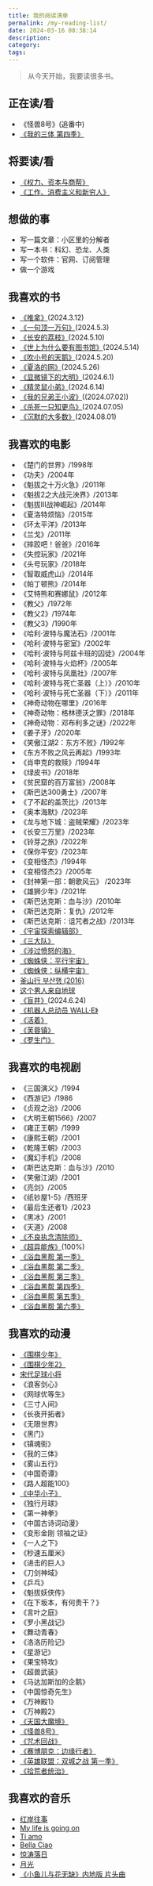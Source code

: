 ```yaml
---
title: 我的阅读清单
permalink: /my-reading-list/
date: 2024-03-16 08:38:14
description:
category:
tags:
---
```


> 从今天开始，我要读很多书。

## 正在读/看

- 《怪兽8号》(追番中)
- [《我的三体 第四季》](https://neodb.social/tv/season/6NrJSIQU7DBlhPxXJwLt55)

## 将要读/看

- [《权力、资本与商帮》](https://book.douban.com/subject/35169141/)
- [《工作、消费主义和新穷人》](https://book.douban.com/subject/35593780/)

## 想做的事

- 写一篇文章：小区里的分解者
- 写一本书：科幻、恐龙、人类
- 写一个软件：官网、订阅管理
- 做一个游戏

## 我喜欢的书

- [《推拿》](https://book.douban.com/subject/3239913/)(2024.3.12)
- [《一句顶一万句》](https://book.douban.com/subject/3633461/)(2024.5.3)
- [《长安的荔枝》](https://book.douban.com/subject/36104107/)(2024.5.10)
- [《世上为什么要有图书馆》](https://book.douban.com/subject/36593622/)(2024.5.14)
- [《吹小号的天鹅》](https://book.douban.com/subject/11441786/)(2024.5.20)
- [《夏洛的网》](https://book.douban.com/subject/1036274/)(2024.5.26)
- [《显微镜下的大明》](https://book.douban.com/subject/30414743/)(2024.6.1)
- [《精灵鼠小弟》](https://movie.douban.com/subject/1295242/)(2024.6.14)
- [《我的兄弟王小波》](https://book.douban.com/subject/10546136/)((2024.07.02))
- [《杀死一只知更鸟》](https://book.douban.com/subject/6781808/)(2024.07.05)
- [《沉默的大多数》](https://neodb.social/book/7Kq0ufmFgg64w4ST5b9EAS)(2024.08.01)

## 我喜欢的电影

- 《楚门的世界》/1998年  
- 《功夫》/2004年  
- 《魁拔之十万火急》/2011年  
- 《魁拔2之大战元泱界》/2013年  
- 《魁拔Ⅲ战神崛起》/2014年  
- 《夏洛特烦恼》/2015年  
- 《环太平洋》/2013年  
- 《兰戈》/2011年  
- 《摔跤吧！爸爸》/2016年  
- 《失控玩家》/2021年  
- 《头号玩家》/2018年  
- 《智取威虎山》/2014年  
- 《帕丁顿熊》/2014年  
- 《艾特熊和赛娜鼠》/2012年  
- 《教父》/1972年  
- 《教父2》/1974年  
- 《教父3》/1990年  
- 《哈利·波特与魔法石》/2001年  
- 《哈利·波特与密室》/2002年  
- 《哈利·波特与阿兹卡班的囚徒》/2004年  
- 《哈利·波特与火焰杯》/2005年  
- 《哈利·波特与凤凰社》/2007年  
- 《哈利·波特与死亡圣器（上）》/2010年  
- 《哈利·波特与死亡圣器（下）》/2011年  
- 《神奇动物在哪里》/2016年  
- 《神奇动物：格林德沃之罪》/2018年  
- 《神奇动物：邓布利多之谜》/2022年  
- 《姜子牙》/2020年  
- 《笑傲江湖2：东方不败》/1992年  
- 《东方不败之风云再起》/1993年  
- 《肖申克的救赎》/1994年  
- 《绿皮书》/2018年  
- 《贫民窟的百万富翁》/2008年  
- 《斯巴达300勇士》/2007年  
- 《了不起的盖茨比》/2013年  
- 《奥本海默》/2023年  
- 《龙与地下城：盗贼荣耀》/2023年  
- 《长安三万里》/2023年  
- 《铃芽之旅》/2022年  
- 《保你平安》/2023年  
- 《变相怪杰》/1994年  
- 《变相怪杰2》/2005年  
- 《封神第一部：朝歌风云》 /2023年  
- 《雄狮少年》/2021年  
- 《斯巴达克斯：血与沙》/2010年  
- 《斯巴达克斯：复仇》/2012年  
- 《斯巴达克斯：诅咒者之战》/2013年  
- [《宇宙探索编辑部》](https://movie.douban.com/subject/34941536/)
- [《三大队》](https://movie.douban.com/subject/35208463/)
- [《涉过愤怒的海》](https://movie.douban.com/subject/33456512/)
- [《蜘蛛侠：平行宇宙》](https://movie.douban.com/subject/26374197/)
- [《蜘蛛侠：纵横宇宙》](https://movie.douban.com/subject/30391186/)
- [釜山行 부산행 (2016)](https://movie.douban.com/subject/25986180/)
- [这个男人来自地球](https://movie.douban.com/subject/2300586/)
- [《盲井》](https://movie.douban.com/subject/1307528/)(2024.6.24)
- [《机器人总动员 WALL·E》](https://movie.douban.com/subject/2131459/)
- [《活着》](https://movie.douban.com/subject/1292365/)
- [《芙蓉镇》](https://movie.douban.com/subject/1297880/)
- [《罗生门》](https://movie.douban.com/subject/1291879/)

## 我喜欢的电视剧

- 《三国演义》/1994  
- 《西游记》/1986  
- 《贞观之治》/2006  
- 《大明王朝1566》/2007  
- 《雍正王朝》/1999  
- 《康熙王朝》/2001  
- 《乾隆王朝》/2003  
- 《魔幻手机》/2008  
- 《斯巴达克斯：血与沙》/2010  
- 《笑傲江湖》/2001  
- 《亮剑》/2005  
- 《纸钞屋1-5》/西班牙  
- 《最后生还者1》/2023  
- 《黑冰》/2001  
- 《天道》/2008
- [《不良执念清除师》](https://movie.douban.com/subject/35839999/)
- [《超异能族》](https://movie.douban.com/subject/35206436/)(100%)
- [《浴血黑帮 第一季》](https://neodb.social/tv/season/2RerD2Ds6CgDURGEIVu7Po)
- [《浴血黑帮 第二季》](https://neodb.social/tv/season/216QYPsDbaK5uIh09Yy9Zu)
- [《浴血黑帮 第三季》](https://neodb.social/tv/season/65SFoWMGqq8xIaT9f7NL4q)
- [《浴血黑帮 第四季》](https://neodb.social/tv/season/6441micLg6IJSdK0nx9lZD)
- [《浴血黑帮 第五季》](https://neodb.social/tv/season/4ihoWrevIfX01ZTOy7dovK)
- [《浴血黑帮 第六季》](https://neodb.social/tv/season/6wFt7cJbUpbzgwBVs1iFoI)

## 我喜欢的动漫

- [《围棋少年》](https://neodb.social/tv/season/2VD4JxWI7UjyIY0rDKa5Ov)
- [《围棋少年2》](https://neodb.social/tv/season/52rHfhvLObEASwWGi6FHM8)
- [宋代足球小将](https://neodb.social/tv/season/50bb7kprUecNP4hugGhzV7)
- 《浪客剑心》  
- 《网球优等生》  
- 《三寸人间》  
- 《长夜开拓者》  
- 《无限世界》  
- 《黑门》  
- 《镇魂街》  
- 《我的三体》  
- 《雾山五行》  
- 《中国奇谭》  
- 《路人超能100》  
- [《中华小子》](https://neodb.social/tv/season/7OAS5vLBzJ8FsjtEHKogFO)  
- 《独行月球》  
- 《第一神拳》  
- 《中国古诗词动漫》  
- 《变形金刚 领袖之证》  
- 《一人之下》  
- 《秒速五厘米》  
- 《进击的巨人》  
- 《刀剑神域》  
- 《乒乓》  
- 《魁拔妖侠传》  
- 《在下坂本，有何贵干？》  
- 《言叶之庭》  
- 《罗小黑战记》  
- 《舞动青春》  
- 《洛洛历险记》  
- 《星游记》  
- 《果宝特攻》  
- 《超兽武装》  
- 《马达加斯加的企鹅》  
- 《中国惊奇先生》
- 《万神殿1》
- 《万神殿2》
- [《天国大魔境》](https://movie.douban.com/subject/36129263/)
- [《怪兽8号》](https://www.bilibili.com/bangumi/play/ss47556)
- [《咒术回战》](https://www.bilibili.com/bangumi/play/ss34430)
- [《赛博朋克：边缘行者》](https://movie.douban.com/subject/35118256/)
- [《英雄联盟：双城之战 第一季》](https://movie.douban.com/subject/34867871/)
- [《拾荒者统治》](https://movie.douban.com/subject/35932858/)

## 我喜欢的音乐

- [红岸往事](https://www.bilibili.com/video/BV1a84y1V7T8)  
- [My life is going on](https://www.bilibili.com/video/BV1dW41157VZ)  
- [Ti amo](https://www.bilibili.com/video/BV1j3411J7eD)  
- [Bella Ciao](https://www.bilibili.com/video/BV15s411P7Go)  
- [惊涛落日](https://www.bilibili.com/video/BV1Tw41137QP)  
- [月光](https://www.bilibili.com/video/BV1cp4y1F7Wp)  
- [《小鱼儿与花无缺》内地版 片头曲](https://www.bilibili.com/video/BV1gt41127dK)  
